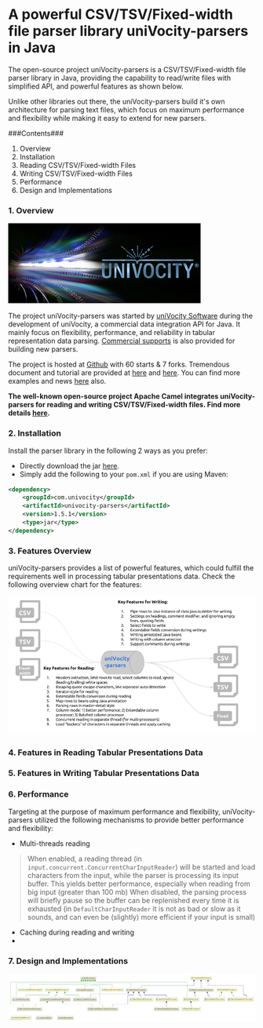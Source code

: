A powerful CSV/TSV/Fixed-width file parser library uniVocity-parsers in Java
======

The open-source project uniVocity-parsers is a CSV/TSV/Fixed-width file parser library in Java, providing
the capability to read/write files with simplified API, and powerful features as shown below.

Unlike other libraries out there, the uniVocity-parsers build it's own architecture for parsing text files, which
focus on maximum performance and flexibility while making it easy to extend for new parsers.

###Contents###

1. Overview
2. Installation
3. Reading CSV/TSV/Fixed-width Files
4. Writing CSV/TSV/Fixed-width Files
5. Performance
6. Design and Implementations

### 1. Overview

![The uniVocity-parsers library](img/uniVocity-logo.png "uniVocity-parsers library")

The project uniVocity-parsers was started by [uniVocity Software](http://www.univocity.com/) during the
development of uniVocity, a commercial data integration API for Java. It mainly focus on
flexibility, performance, and reliability in tabular representation data parsing.
[Commercial supports](support@univocity.com) is also provided for building new parsers.

The project is hosted at [Github](https://github.com/uniVocity/univocity-parsers) with 60 starts & 7 forks.
Tremendous document and tutorial are provided at [here](http://www.univocity.com/pages/parsers-tutorial)
and [here](http://www.univocity.com/pages/parsers-features).
You can find more examples and news [here](http://www.univocity.com/blogs/news) also.

__The well-known open-source project Apache Camel integrates uniVocity-parsers for reading and writing CSV/TSV/Fixed-width files.
Find more details [here](http://camel.apache.org/univocity-parsers-formats.html).__

### 2. Installation
Install the parser library in the following 2 ways as you prefer:
* Directly download the jar [here](http://oss.sonatype.org/content/repositories/releases/com/univocity/univocity-parsers/1.5.1/univocity-parsers-1.5.1.jar).
* Simply add the following to your `pom.xml` if you are using Maven:

```xml
<dependency>
    <groupId>com.univocity</groupId>
    <artifactId>univocity-parsers</artifactId>
    <version>1.5.1</version>
    <type>jar</type>
</dependency>
```

### 3. Features Overview
uniVocity-parsers provides a list of powerful features, which could fulfill the requirements well in processing
tabular presentations data. Check the following overview chart for the features:

![Features of uniVocity-parsers](img/univocity-features.png "features of uniVocity-parsers")

### 4. Features in Reading Tabular Presentations Data

### 5. Features in Writing Tabular Presentations Data

### 6. Performance
Targeting at the purpose of maximum performance and flexibility, uniVocity-parsers utilized the following mechanisms
to provide better performance and flexibility:

* Multi-threads reading

> When enabled, a reading thread (in `input.concurrent.ConcurrentCharInputReader`) will be started and load characters from the input,
> while the parser is processing its input buffer. This yields better performance, especially when reading from big input (greater than 100 mb)
> When disabled, the parsing process will briefly pause so the buffer can be replenished every time
> it is exhausted (in `DefaultCharInputReader` it is not as bad or slow as it sounds, and can even be (slightly) more efficient if your input is small)

* Caching during reading and writing
*

### 7. Design and Implementations

![Reading and Writing processors](img/diagram-processors.png "Reading and Writing processors")